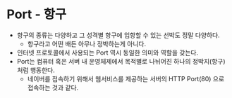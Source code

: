 # Port - 항구
- 항구의 종류는 다양하고 그 성격별 항구에 입항할 수 있는 선박도 정말 다양하다.
  - 항구라고 어떤 배든 아무나 정박하는게 아니다.
- 인터넷 프로토콜에서 사용되는 Port 역시 동일한 의미와 역할을 갖는다.
- Port는 컴퓨터 혹은 서버 내 운영체제에서 목적별로 나뉘어진 하나의 정박지(항구) 처럼 행동한다.
  - 네이버를 접속하기 위해서 웹서비스를 제공하는 서버의 HTTP Port(80) 으로 접속하는 것과 같다.
